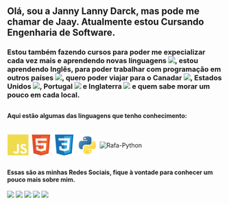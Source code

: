 ## Olá,  sou a Janny Lanny Darck, mas pode me chamar de Jaay. Atualmente estou Cursando Engenharia de Software. ##

### Estou também fazendo cursos para poder me expecializar cada vez mais e aprendendo novas linguagens <img src="https://cdn-icons-png.flaticon.com/512/2721/2721614.png" width= 30px>, estou aprendendo Inglês, para poder trabalhar com programação em outros países <img src="https://cdn-icons-png.flaticon.com/512/4830/4830735.png" width= 30px>, quero poder viajar para o Canadar <img src="https://cdn-icons-png.flaticon.com/512/4781/4781890.png" width= 30px>, Estados Unidos <img src="https://cdn-icons-png.flaticon.com/512/3127/3127518.png" width= 30px>, Portugal <img src="https://cdn-icons-png.flaticon.com/512/1880/1880604.png" width= 30px> e Inglaterra <img src="https://cdn-icons-png.flaticon.com/512/10637/10637100.png" width= 30px> e quem sabe morar um pouco em cada local.

##
#### Aqui estão algumas das linguagens que tenho conhecimento:

<div style="display: inline_block"><br>
  <img align="center" alt="Rafa-Js" height="50" src="https://raw.githubusercontent.com/devicons/devicon/master/icons/javascript/javascript-plain.svg">
  <img align="center" alt="Rafa-HTML" height="50" src="https://raw.githubusercontent.com/devicons/devicon/master/icons/html5/html5-original.svg">
  <img align="center" alt="Rafa-CSS" height="50" src="https://raw.githubusercontent.com/devicons/devicon/master/icons/css3/css3-original.svg">
  <img align="center" alt="Rafa-Python" height="50" src="https://raw.githubusercontent.com/devicons/devicon/master/icons/python/python-original.svg">
  <img align="center" alt="Rafa-Python" height="50" src="https://logos-world.net/wp-content/uploads/2021/08/Amazon-Web-Services-AWS-Logo.png">

</div>

##
 
<div> 

#### Essas são as minhas Redes Sociais, fique à vontade para conhecer um pouco mais sobre mim.
  <a href="https://www.instagram.com/jaanny_lanny/"><img src="https://cdn-user-icons.flaticon.com/78143/78143064/1714097411768.svg?token=exp=1714098310~hmac=6972c174dcf9cf2bf2c6edc1872d39b3" width="50px"></a>
  <a href="https://www.linkedin.com/in/janny-lanny-d-a6457212a/"><img src="https://cdn-user-icons.flaticon.com/78143/78143064/1714097529394.svg?token=exp=1714098428~hmac=c6843cda0b5ffcb57098952dcc123039" width="50px"></a>
  <a href="https://www.tiktok.com/@alljaay"><img src="https://cdn-user-icons.flaticon.com/78143/78143064/1714097346509.svg?token=exp=1714098245~hmac=c611ee47058ed31e8355966312dcf035" width="50px"></a>
  <a href="https://open.spotify.com/user/12183289742"><img src="https://cdn-user-icons.flaticon.com/78143/78143064/1714097324279.svg?token=exp=1714098231~hmac=03581421f96bcef0621c46bd8fce4807" width="50px"></a>
  <a href="https://github.com/Janny-Lanny"><img src="https://cdn-user-icons.flaticon.com/78143/78143064/1714097599061.svg?token=exp=1714098497~hmac=ba38dc88bae7be85f074586bd8e88ca3" width="50px"></a>

  
  
</div>
